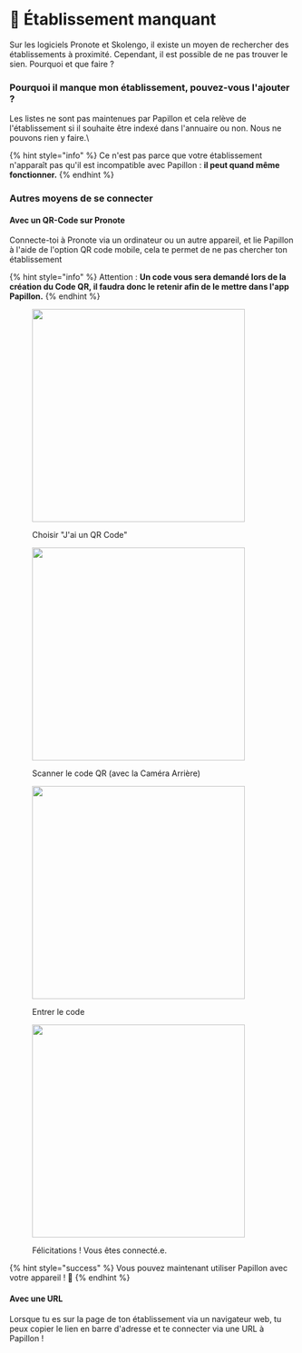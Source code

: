 # 🏫 Établissement manquant

Sur les logiciels Pronote et Skolengo, il existe un moyen de rechercher des établissements à proximité. Cependant, il est possible de ne pas trouver le sien. Pourquoi et que faire ?

### Pourquoi il manque mon établissement, pouvez-vous l'ajouter ?

Les listes ne sont pas maintenues par Papillon et cela relève de l'établissement si il souhaite être indexé dans l'annuaire ou non. Nous ne pouvons rien y faire.\\

{% hint style="info" %}
Ce n'est pas parce que votre établissement n'apparaît pas qu'il est incompatible avec Papillon : **il peut quand même fonctionner.**
{% endhint %}

### **Autres moyens de se connecter**

#### **Avec un QR-Code sur Pronote**

Connecte-toi à Pronote via un ordinateur ou un autre appareil, et lie Papillon à l'aide de l'option QR code mobile, cela te permet de ne pas chercher ton établissement

{% hint style="info" %}
Attention : **Un code vous sera demandé lors de la création du Code QR, il faudra donc le retenir afin de le mettre dans l'app Papillon.**
{% endhint %}



<div align="left"><figure><img src="../../.gitbook/assets/ChoisirQR.png" alt="" width="375"><figcaption><p>Choisir "J'ai un QR Code"</p></figcaption></figure> <figure><img src="../../.gitbook/assets/qrScan.png" alt="" width="375"><figcaption><p>Scanner le code QR (avec la Caméra Arrière)</p></figcaption></figure> <figure><img src="../../.gitbook/assets/qrEnterCode.png" alt="" width="375"><figcaption><p>Entrer le code</p></figcaption></figure> <figure><img src="../../.gitbook/assets/Welcome.png" alt="" width="375"><figcaption><p>Félicitations ! Vous êtes connecté.e.</p></figcaption></figure></div>

{% hint style="success" %}
Vous pouvez maintenant utiliser Papillon avec votre appareil ! :tada:
{% endhint %}

#### Avec une URL

Lorsque tu es sur la page de ton établissement via un navigateur web, tu peux copier le lien en barre d'adresse et te connecter via une URL à Papillon !
